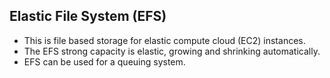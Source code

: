 ## Elastic File System (EFS)
  - This is file based storage for elastic compute cloud (EC2) instances.
   - The EFS strong capacity is elastic, growing and shrinking automatically.
   - EFS can be used for a queuing system.
  
